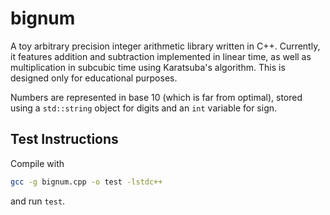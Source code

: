 # bignum

A toy arbitrary precision integer arithmetic library written in C++. Currently, it features addition and subtraction implemented in linear time, as well as multiplication in subcubic time using Karatsuba's algorithm. This is designed only for educational purposes.

Numbers are represented in base 10 (which is far from optimal), stored using a `std::string` object for digits and an `int` variable for sign.

## Test Instructions

Compile with  

```bash
gcc -g bignum.cpp -o test -lstdc++
```

and run `test`. 